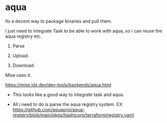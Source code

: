 # aqua

Its a decent way to package binaries and pull them.

I just need to integrate Task to be able to work with aqua, so i can reuse the aqua registry etc.

1. Parse

2. Upload.

3. Download.

Mise uses it.

https://mise.jdx.dev/dev-tools/backends/aqua.html

- This looks like a good way to integrate task and aqua.

- All i need to do is parse the aqua registry system. EX: https://github.com/aquaproj/aqua-registry/blob/main/pkgs/hashicorp/terraform/registry.yaml
